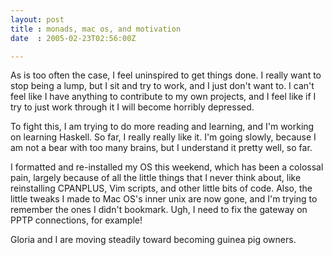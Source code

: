 ```yaml
---
layout: post
title : monads, mac os, and motivation
date  : 2005-02-23T02:56:00Z

---
```

As is too often the case, I feel uninspired to get things done.  I really want to stop being a lump, but I sit and try to work, and I just don't want to.  I can't feel like I have anything to contribute to my own projects, and I feel like if I try to just work through it I will become horribly depressed.

To fight this, I am trying to do more reading and learning, and I'm working on learning Haskell.  So far, I really really like it.  I'm going slowly, because I am not a bear with too many brains, but I understand it pretty well, so far.

I formatted and re-installed my OS this weekend, which has been a colossal pain, largely because of all the little things that I never think about, like reinstalling CPANPLUS, Vim scripts, and other little bits of code.  Also, the little tweaks I made to Mac OS's inner unix are now gone, and I'm trying to remember the ones I didn't bookmark.  Ugh, I need to fix the gateway on PPTP connections, for example!

Gloria and I are moving steadily toward becoming guinea pig owners.

